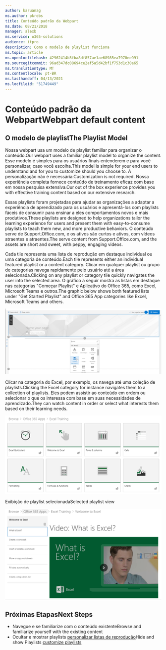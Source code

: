 ```yaml
---
author: karuanag
ms.author: pkrebs
title: Conteúdo padrão da Webpart
ms.date: 08/21/2018
manager: alexb
ms.service: o365-solutions
audience: itpro
description: Como o modelo de playlist funciona
ms.topic: article
ms.openlocfilehash: 42962414b3fba8df857ae1ae68985ea7970ee991
ms.sourcegitcommit: 96ad347dc08694ce2af5a5d42bf1f753d1c30a65
ms.translationtype: MT
ms.contentlocale: pt-BR
ms.lasthandoff: 04/13/2021
ms.locfileid: "51749449"
---
```

# <a name="webpart-default-content"></a><span data-ttu-id="46ee6-103">Conteúdo padrão da Webpart</span><span class="sxs-lookup"><span data-stu-id="46ee6-103">Webpart default content</span></span>

## <a name="the-playlist-model"></a><span data-ttu-id="46ee6-104">O modelo de playlist</span><span class="sxs-lookup"><span data-stu-id="46ee6-104">The Playlist Model</span></span>

<span data-ttu-id="46ee6-105">Nossa webpart usa um modelo de playlist familiar para organizar o conteúdo.</span><span class="sxs-lookup"><span data-stu-id="46ee6-105">Our webpart uses a familiar playlist model to organize the content.</span></span>  <span data-ttu-id="46ee6-106">Esse modelo é simples para os usuários finais entenderem e para você personalizar, caso você escolha.</span><span class="sxs-lookup"><span data-stu-id="46ee6-106">This model is simple for your end users to understand and for you to customize should you choose to.</span></span>  <span data-ttu-id="46ee6-107">A personalização não é necessária.</span><span class="sxs-lookup"><span data-stu-id="46ee6-107">Customization is not required.</span></span>  <span data-ttu-id="46ee6-108">Nossa experiência completa fornece conteúdo de treinamento eficaz com base em nossa pesquisa extensiva.</span><span class="sxs-lookup"><span data-stu-id="46ee6-108">Our out of the box experience provides you with effective training content based on our extensive research.</span></span>

<span data-ttu-id="46ee6-109">Essas playlists foram projetadas para ajudar as organizações a adaptar a experiência de aprendizado para os usuários e apresentá-los com playlists fáceis de consumir para ensinar a eles comportamentos novos e mais produtivos.</span><span class="sxs-lookup"><span data-stu-id="46ee6-109">These playlists are designed to help organizations tailor the learning experience for users and present them with easy-to-consume playlists to teach them new, and more productive behaviors.</span></span> <span data-ttu-id="46ee6-110">O conteúdo serve de Support.Office.com, e os ativos são curtos e ativos, com vídeos atraentes e atraentes.</span><span class="sxs-lookup"><span data-stu-id="46ee6-110">The serve content from Support.Office.com, and the assets are short and sweet, with peppy, engaging videos.</span></span> 

<span data-ttu-id="46ee6-111">Cada tile representa uma lista de reprodução em destaque individual ou uma categoria de conteúdo.</span><span class="sxs-lookup"><span data-stu-id="46ee6-111">Each tile represents either an individual featured playlist or a content category.</span></span> <span data-ttu-id="46ee6-112">Clicar em qualquer playlist ou grupo de categorias navega rapidamente pelo usuário até a área selecionada.</span><span class="sxs-lookup"><span data-stu-id="46ee6-112">Clicking on any playlist or category tile quickly navigates the user into the selected area.</span></span> <span data-ttu-id="46ee6-113">O gráfico a seguir mostra as listas em destaque nas categorias "Começar Playlist" e Aplicativo do Office 365, como Excel, Microsoft Teams e outros.</span><span class="sxs-lookup"><span data-stu-id="46ee6-113">The graphic below shows both featured lists under "Get Started Playlist" and Office 365 App categories like Excel, Microsoft Teams and others.</span></span> 

![Modo de exibição padrão da Webpart](media/clo365addwebpart.png)

<span data-ttu-id="46ee6-115">Clicar na categoria do Excel, por exemplo, os navega até uma coleção de playlists.</span><span class="sxs-lookup"><span data-stu-id="46ee6-115">Clicking the Excel category for instance navigates them to a collection of playlists.</span></span>  <span data-ttu-id="46ee6-116">Eles podem assistir ao conteúdo em ordem ou selecionar o que os interessa com base em suas necessidades de aprendizado.</span><span class="sxs-lookup"><span data-stu-id="46ee6-116">They can watch content in order or select what interests them based on their learning needs.</span></span> 

![Webpart Playlist](media/clo365exceltraining.png)

<span data-ttu-id="46ee6-118">Exibição de playlist selecionada</span><span class="sxs-lookup"><span data-stu-id="46ee6-118">Selected playlist view</span></span>

![Excel Playlist](media/clo365excelplaylist.png)

## <a name="next-steps"></a><span data-ttu-id="46ee6-120">Próximas Etapas</span><span class="sxs-lookup"><span data-stu-id="46ee6-120">Next Steps</span></span>

- <span data-ttu-id="46ee6-121">Navegue e se familiarize com o conteúdo existente</span><span class="sxs-lookup"><span data-stu-id="46ee6-121">Browse and familiarize yourself with the existing content</span></span>
- <span data-ttu-id="46ee6-122">Ocultar e mostrar playlists [personalizar listas de reprodução](custom_hideshowplaylists.md)</span><span class="sxs-lookup"><span data-stu-id="46ee6-122">Hide and show Playlists [customize playlists](custom_hideshowplaylists.md)</span></span>
